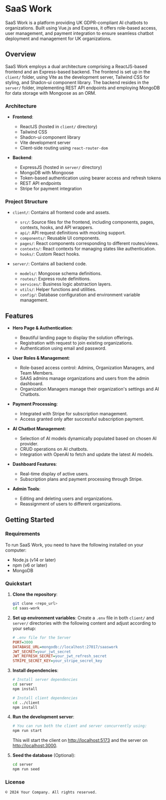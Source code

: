# SaaS Work

SaaS Work is a platform providing UK GDPR-compliant AI chatbots to organizations. Built using Vue.js and Express, it offers role-based access, user management, and payment integration to ensure seamless chatbot deployment and management for UK organizations.

## Overview

SaaS Work employs a dual architecture comprising a ReactJS-based frontend and an Express-based backend. The frontend is set up in the `client/` folder, using Vite as the development server, Tailwind CSS for styling, and Shadcn-ui component library. The backend resides in the `server/` folder, implementing REST API endpoints and employing MongoDB for data storage with Mongoose as an ORM.

### Architecture 

- **Frontend**:
  - ReactJS (hosted in `client/` directory)
  - Tailwind CSS
  - Shadcn-ui component library
  - Vite development server
  - Client-side routing using `react-router-dom`

- **Backend**:
  - ExpressJS (hosted in `server/` directory)
  - MongoDB with Mongoose
  - Token-based authentication using bearer access and refresh tokens
  - REST API endpoints
  - Stripe for payment integration

### Project Structure 

- `client/`: Contains all frontend code and assets.
  - `src/`: Source files for the frontend, including components, pages, contexts, hooks, and API wrappers.
  - `api/`: API request definitions with mocking support.
  - `components/`: Reusable UI components.
  - `pages/`: React components corresponding to different routes/views.
  - `contexts/`: React contexts for managing states like authentication.
  - `hooks/`: Custom React hooks.

- `server/`: Contains all backend code.
  - `models/`: Mongoose schema definitions.
  - `routes/`: Express route definitions.
  - `services/`: Business logic abstraction layers.
  - `utils/`: Helper functions and utilities.
  - `config/`: Database configuration and environment variable management.

## Features

- **Hero Page & Authentication**:
  - Beautiful landing page to display the solution offerings.
  - Registration with request to join existing organizations.
  - Authentication using email and password.

- **User Roles & Management**:
  - Role-based access control: Admins, Organization Managers, and Team Members.
  - SAAS admins manage organizations and users from the admin dashboard.
  - Organization Managers manage their organization's settings and AI Chatbots.

- **Payment Processing**:
  - Integrated with Stripe for subscription management.
  - Access granted only after successful subscription payment.

- **AI Chatbot Management**:
  - Selection of AI models dynamically populated based on chosen AI provider.
  - CRUD operations on AI chatbots.
  - Integration with OpenAI to fetch and update the latest AI models.

- **Dashboard Features**:
  - Real-time display of active users.
  - Subscription plans and payment processing through Stripe.

- **Admin Tools**:
  - Editing and deleting users and organizations.
  - Reassignment of users to different organizations.

## Getting Started

### Requirements

To run SaaS Work, you need to have the following installed on your computer:
- Node.js (v14 or later)
- npm (v6 or later)
- MongoDB

### Quickstart

1. **Clone the repository**:
   ```bash
   git clone <repo_url>
   cd saas-work
   ```

2. **Set up environment variables**:
   Create a `.env` file in both `client/` and `server/` directories with the following content and adjust according to your setup:
   ```ini
   # .env file for the Server
   PORT=3000
   DATABASE_URL=mongodb://localhost:27017/saaswork
   JWT_SECRET=your_jwt_secret
   JWT_REFRESH_SECRET=your_jwt_refresh_secret
   STRIPE_SECRET_KEY=your_stripe_secret_key
   ```

3. **Install dependencies**:
   ```bash
   # Install server dependencies
   cd server
   npm install

   # Install client dependencies
   cd ../client
   npm install
   ```

4. **Run the development server**:
   ```bash
   # You can run both the client and server concurrently using:
   npm run start
   ```

   This will start the client on [http://localhost:5173](http://localhost:5173) and the server on [http://localhost:3000](http://localhost:3000).

5. **Seed the database** (Optional):
   ```bash
   cd server
   npm run seed
   ```

### License

```
© 2024 Your Company. All rights reserved.
```